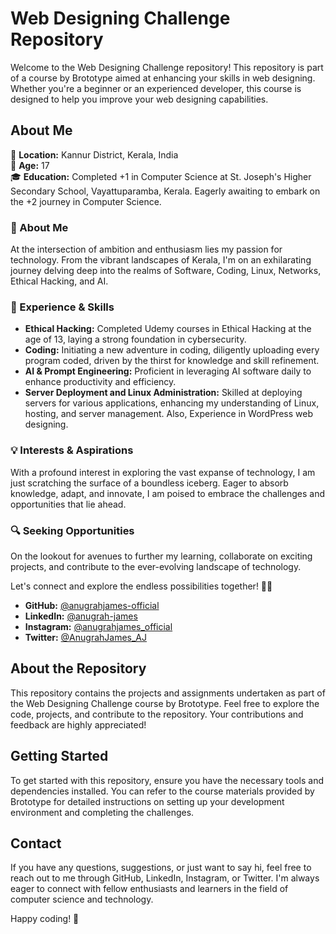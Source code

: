 # Web Designing Challenge Repository

Welcome to the Web Designing Challenge repository! This repository is part of a course by Brototype aimed at enhancing your skills in web designing. Whether you're a beginner or an experienced developer, this course is designed to help you improve your web designing capabilities.

## About Me

📍 **Location:** Kannur District, Kerala, India  
👦 **Age:** 17  
🎓 **Education:** Completed +1 in Computer Science at St. Joseph's Higher Secondary School, Vayattuparamba, Kerala. Eagerly awaiting to embark on the +2 journey in Computer Science.

### 🌟 About Me
At the intersection of ambition and enthusiasm lies my passion for technology. From the vibrant landscapes of Kerala, I'm on an exhilarating journey delving deep into the realms of Software, Coding, Linux, Networks, Ethical Hacking, and AI.

### 🚀 Experience & Skills
- **Ethical Hacking:** Completed Udemy courses in Ethical Hacking at the age of 13, laying a strong foundation in cybersecurity.
- **Coding:** Initiating a new adventure in coding, diligently uploading every program coded, driven by the thirst for knowledge and skill refinement.
- **AI & Prompt Engineering:** Proficient in leveraging AI software daily to enhance productivity and efficiency.
- **Server Deployment and Linux Administration:** Skilled at deploying servers for various applications, enhancing my understanding of Linux, hosting, and server management. Also, Experience in WordPress web designing.

### 💡 Interests & Aspirations
With a profound interest in exploring the vast expanse of technology, I am just scratching the surface of a boundless iceberg. Eager to absorb knowledge, adapt, and innovate, I am poised to embrace the challenges and opportunities that lie ahead.

### 🔍 Seeking Opportunities
On the lookout for avenues to further my learning, collaborate on exciting projects, and contribute to the ever-evolving landscape of technology.

Let's connect and explore the endless possibilities together! 👨‍💻

- **GitHub:** [@anugrahjames-official](https://github.com/anugrahjames-official)
- **LinkedIn:** [@anugrah-james](https://www.linkedin.com/in/anugrah-james)
- **Instagram:** [@anugrahjames_official](https://www.instagram.com/anugrahjames_official)
- **Twitter:** [@AnugrahJames_AJ](https://twitter.com/AnugrahJames_AJ)

## About the Repository

This repository contains the projects and assignments undertaken as part of the Web Designing Challenge course by Brototype. Feel free to explore the code, projects, and contribute to the repository. Your contributions and feedback are highly appreciated!

## Getting Started

To get started with this repository, ensure you have the necessary tools and dependencies installed. You can refer to the course materials provided by Brototype for detailed instructions on setting up your development environment and completing the challenges.

## Contact

If you have any questions, suggestions, or just want to say hi, feel free to reach out to me through GitHub, LinkedIn, Instagram, or Twitter. I'm always eager to connect with fellow enthusiasts and learners in the field of computer science and technology.

Happy coding! 🚀
